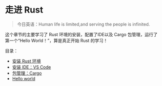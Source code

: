 # 走进 Rust

> 今日英语：Human life is limited,and serving the people is infinited.



这个章节的主要学习了 Rust 环境的安装，配置了IDE以及 Cargo 包管理，运行了第一个“Hello World！”，算是真正开始 Rust 的学习！

目录：

- [安装 Rust 环境](./install.html)
- [安装 IDE：VS Code](./ide.html)
- [包管理：Cargo](./cargo.html)
- [Hello world](./hello-word.html)

